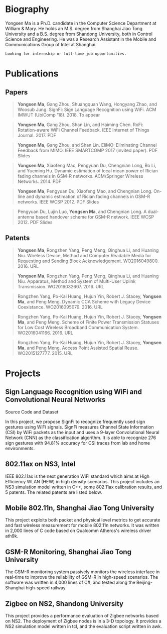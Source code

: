 # Biography
Yongsen Ma is a Ph.D. candidate in the Computer Science Department at William & Mary. He holds an M.S. degree from Shanghai Jiao Tong University and a B.S. degree from Shandong University, both in Control Science and Engineering. He was a Research Assistant in the Mobile and Communications Group of Intel at Shanghai.

```
Looking for internship or full-time job opportunities.
```

# Publications
## Papers
>**Yongsen Ma**, Gang Zhou, Shuangquan Wang, Hongyang Zhao, and Woosub Jung. SignFi: Sign Language Recognition using WiFi. ACM IMWUT (UbiComp '18). 2018. To appear

>**Yongsen Ma**, Gang Zhou, Shan Lin, and Haiming Chen. RoFi: Rotation-aware WiFi Channel Feedback. IEEE Internet of Things Journal. 2017. PDF

>**Yongsen Ma**, Gang Zhou, and Shan Lin. EliMO: Eliminating Channel Feedback from MIMO. IEEE SMARTCOMP 2017 (invited paper). PDF Slides

>**Yongsen Ma**, Xiaofeng Mao, Pengyuan Du, Chengnian Long, Bo Li, and Yueming Hu. Dynamic estimation of local mean power of Rician fading channels in GSM-R networks. ACM/Springer Wireless Networks. 2014. PDF

>**Yongsen Ma**, Pengyuan Du, Xiaofeng Mao, and Chengnian Long. On-line and dynamic estimation of Rician fading channels in GSM-R networks. IEEE WCSP 2012. PDF Slides

>Pengyuan Du, Lujin Luo, **Yongsen Ma**, and Chengnian Long. A dual-antenna based handover scheme for GSM-R network. IEEE WCSP 2012. PDF Slides

## Patents
>**Yongsen Ma**, Rongzhen Yang, Peng Meng, Qinghua Li, and Huaning Niu. Wireless Device, Method and Computer Readable Media for Requesting and Sending Block Acknowledgement. WO2016049800. 2016. URL

>**Yongsen Ma**, Rongzhen Yang, Peng Meng, Qinghua Li, and Huaning Niu. Apparatus, Method and System of Multi-User Uplink Transmission. WO2016032607. 2016. URL

>Rongzhen Yang, Po-Kai Huang, Hujun Yin, Robert J. Stacey, **Yongsen Ma**, and Peng Meng. Dynamic CCA Scheme with Legacy Device Coexistance. WO2016095079. 2016. URL

>Rongzhen Yang, Po-Kai Huang, Hujun Yin, Robert J. Stacey, **Yongsen Ma**, and Peng Meng. Scheme of Finite Power Transmission Statuses for Low Cost Wireless Broadband Communication System. WO2016041166. 2016. URL

>Rongzhen Yang, Po-Kai Huang, Hujun Yin, Robert J. Stacey, **Yongsen Ma**, and Peng Meng. Access Point Assisted Spatial Reuse. WO2015127777. 2015. URL


# Projects
## Sign Language Recognition using WiFi and Convolutional Neural Networks
Source Code and Dataset

In this project, we propose SignFi to recognize frequently used sign gestures using WiFi signals. SignFi measures Channel State Information (CSI) by WiFi packets as the input and uses a 9-layer Convolutional Neural Network (CNN) as the classification algorithm. It is able to recognize 276 sign gestures with 94.81% accuracy for CSI traces from lab and home environments.

## 802.11ax on NS3, Intel
IEEE 802.11ax is the next generation WiFi standard which aims at High Efficiency WLAN (HEW) in high density scenarios. This project includes an NS3 simulation model written in C++, some 802.11ax calibration results, and 5 patents. The related patents are listed below.

## Mobile 802.11n, Shanghai Jiao Tong University
This project exploits both packet and physical level metrics to get accurate and fast wireless measurement for mobile 802.11n networks. It was written in 2,000 lines of C code based on Qualcomm Atheros's wireless driver ath9k.

## GSM-R Monitoring, Shanghai Jiao Tong University
The GSM-R monitoring system passively monitors the wireless interface in real-time to improve the reliability of GSM-R in high-speed scenarios. The software was written in 4,000 lines of C#, and tested along the Beijing-Shanghai high-speed railway.

## Zigbee on NS2, Shandong University
This project provides a performance evaluation of Zigbee networks based on NS2. The deployment of Zigbee nodes is in a 3-D topology. It provides a NS2 simulation model written in tcl, and the evaluation script written in awk.
